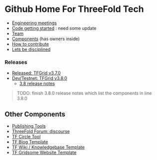 # Github Home For ThreeFold Tech

- [Engineering meetings](wiki/engineering_meetings)
- [Code getting started](code_getting_started.md) : need some update
- [Team](wiki/team/team.md)
- [Components](wiki/components/components_overview.md) (has owners inside)
- [How to contribute](wiki/contribution/)
- [Lets be disciplined](wiki/contribution/discipline.md)

### Releases

- [Released: TFGrid v3.7.0](https://library.threefold.me/info/manual/#/manual__tfgrid_release_3_7_0)
- [Dev/Testnet: TFGrid v3.8.0](https://github.com/orgs/threefoldtech/projects/172)
    - [3.8 release notes](wiki/products/v3/tfgrid_3.8.md)

> TODO: finish 3.8.0 release notes which list the components in line 3.8.0


## Other Components
  
- [Publishing Tools](https://github.com/threebotserver/publishingtools)
- [ThreeFold Forum: discourse](https://github.com/threefoldtech/threefold-forums)
- [TF Circle Tool](https://github.com/threefoldtech/circles_reporting_tool)
- [TF Blog Template](https://github.com/threefoldfoundation/blog_example)
- [TF Wiki / Knowledgebase Template](https://github.com/threefoldfoundation/wiki_example)
- [TF Gridsome Website Template](https://github.com/threefoldfoundation/www_examplesite)
